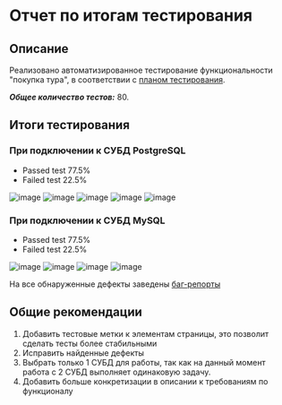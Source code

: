 # Отчет по итогам тестирования

## Описание
Реализовано автоматизированное тестирование функциональности "покупка тура", в соответствии с [планом тестирования](https://github.com/KateBo-net/aqa-diploma/blob/master/documents/Plan.md).

***Общее количество тестов:*** 80.

## Итоги тестирования
### При подключении к СУБД PostgreSQL
  - Passed test 77.5%
  - Failed test 22.5%

![image](https://github.com/KateBo-net/aqa-diploma/assets/92302507/cab7bc05-6938-48df-b5ba-b16c4af0eef6)
![image](https://github.com/KateBo-net/aqa-diploma/assets/92302507/e6db89c2-8eb6-4baf-b2b8-30e0d1167a62)
![image](https://github.com/KateBo-net/aqa-diploma/assets/92302507/f314236e-9a2c-4189-af1f-ded0dad36756)
![image](https://github.com/KateBo-net/aqa-diploma/assets/92302507/41f4c626-3898-4f3c-9bd1-61f14b480845)
![image](https://github.com/KateBo-net/aqa-diploma/assets/92302507/193b9cc1-1897-4c9c-985b-6ebacc91ff85)

### При подключении к СУБД MySQL
  - Passed test 77.5%
  - Failed test 22.5%

![image](https://github.com/KateBo-net/aqa-diploma/assets/92302507/0577d3eb-c184-4c4c-854f-8558c1fe1d25)
![image](https://github.com/KateBo-net/aqa-diploma/assets/92302507/ddc3cb54-40c6-4522-8ca7-38db6f7b3e6b)
![image](https://github.com/KateBo-net/aqa-diploma/assets/92302507/333a827e-4668-41d9-83f2-c9c1850a1b8e)
![image](https://github.com/KateBo-net/aqa-diploma/assets/92302507/760de17a-ec8e-4c76-8567-345a562fb13a)

На все обнаруженные дефекты заведены [баг-репорты](https://github.com/KateBo-net/aqa-diploma/issues)

## Общие рекомендации

1. Добавить тестовые метки к элементам страницы, это позволит сделать тесты более стабильными
2. Исправить найденные дефекты
3. Выбрать только 1 СУБД для работы, так как на данный момент работа с 2 СУБД выполняет одинаковую задачу.
4. Добавить больше конкретизации в описании к требованиям по функционалу
